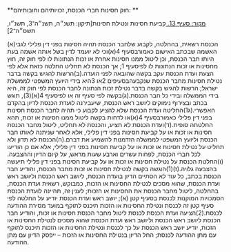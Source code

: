 **חוק חסינות חברי הכנסת, זכויותיהם וחובותיהם: **

[מקור: סעיף 13. ](https://he.wikisource.org/wiki/חוק_חסינות_חברי_הכנסת,_זכויותיהם_וחובותיהם#סעיף_13)
קביעת חסינות ונטילת חסינות[תיקון: תשנ״ה, תשנ״ה־3, תשנ״ו, תשס״ה־2]

(א)הכנסת רשאית, בהחלטה, לקבוע שלחבר הכנסת תהיה חסינות בפני דין פלילי לגבי האשמה שבכתב האישום כאמורבסעיף 4(א)וכי לא יועמד לדין בשל אותה אשמה בעת היותו חבר הכנסת, וכן ליטול ממנו חסינות אחרת או זכות הנתונות לו לפי חוק זה, חוץ מחסינות או זכות הנתונות לו לפיסעיף 1; אך הכנסת לא תחליט החלטה כזאת אלא לפי הצעת ועדת הכנסת עקב בקשה שהובאה לפני הועדה.(ב)הרשות להגיש בקשה בדבר נטילת חסינות מחבר הכנסת שנקבעהבסעיפים 2או 3היא בידי היועץ המשפטי לממשלת ישראל; הרשות להגיש בקשה בדבר נטילת זכות הנתונה לחבר הכנסת לפי חוק זה, היא בידי הממשלה ובידי כל חבר הכנסת.(ג)בקשה לפי סעיף זה או לפיסעיף 4(א)(3), תוגש בכתב ובצירוף נימוקים ליושב ראש הכנסת, שיעבירנה לועדת הכנסת לדיון בהקדם האפשרי.(ג1)החליטה ועדת הכנסת שלא להציע לקבוע כי תהיה לחבר הכנסת חסינות בפני דין פלילי כאמורבסעיף 4(א)או לדחות בקשה ליטול ממנו חסינות או זכות, תהא החלטתה סופית.(ד)ועדת הכנסת לא תציע, והכנסת לא תחליט, ליטול מחבר הכנסת חסינות או זכות או על קביעת חסינות בפני דין פלילי, אלא לאחר שניתנה לאותו חבר הכנסת וליועץ המשפטי לממשלה הזדמנות להשמיע את דברם.(ה)הכנסת לא תדון ולא תחליט על נטילת חסינות או זכות או על קביעת חסינות בפני דין פלילי, אלא אם כן הודיעו לכל חברי הכנסת, לפחות עשרים וארבע שעות מראש, על קיום הדיון וההצבעה.(ו)החלטת הכנסת על נטילת חסינות או זכות או על קביעת חסינות בפני דין פלילי תיעשה בהצבעה גלויה.(ז)(1)הוגשה בקשה לנטילת חסינות או זכות מחבר הכנסת, והודיע חבר הכנסת בכתב, כל עוד לא הסתיים הדיון בועדת הכנסת, ליושב ראש הכנסת וליושב ראש ועדת הכנסת, שהוא מסכים לנטילת החסינות או הזכות, כמבוקש, רשאית ועדת הכנסת, בהחלטה, ליטול מחבר הכנסת את החסינות או הזכות; לענין זה, תהיינה לועדת הכנסת הסמכויות המוקנות לכנסת בסעיף קטן (א); יושב ראש ועדת הכנסת יודיע על החלטה לפי סעיף קטן זה לכנסת ונטילת החסינות או הזכות תיכנס לתוקף במועד מסירת ההודעה לכנסת.(2)הציעה ועדת הכנסת לכנסת ליטול מחבר הכנסת חסינות או זכות, והודיע חבר הכנסת ליושב ראש הכנסת וליושב ראש ועדת הכנסת שהוא מסכים לנטילת החסינות או הזכות, יודיע יושב ראש הכנסת על כך לכנסת ונטילת החסינות או הזכות תיכנס לתוקף עם מתן ההודעה לכנסת; החל הדיון בנטילת החסינות או הזכות – ייפסק הדיון עם מתן ההודעה.
